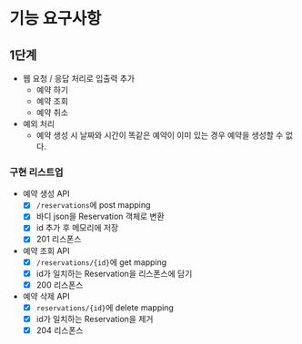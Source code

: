 # 기능 요구사항

## 1단계
- 웹 요청 / 응답 처리로 입출력 추가
  - 예약 하기
  - 예약 조회
  - 예약 취소
- 예외 처리
  - 예약 생성 시 날짜와 시간이 똑같은 예약이 이미 있는 경우 예약을 생성할 수 없다.

### 구현 리스트업
- 예약 생성 API
  - [x] `/reservations`에 post mapping
  - [x] 바디 json을 Reservation 객체로 변환
  - [x] id 추가 후 메모리에 저장
  - [x] 201 리스폰스

- 예약 조회 API
  - [x] `/reservations/{id}`에 get mapping
  - [x] id가 일치하는 Reservation을 리스폰스에 담기
  - [x] 200 리스폰스

- 예약 삭제 API
  - [x] `reservations/{id}`에 delete mapping
  - [x] id가 일치하는 Reservation을 제거
  - [x] 204 리스폰스

